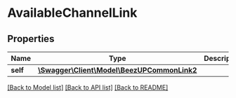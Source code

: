 # AvailableChannelLink

## Properties
Name | Type | Description | Notes
------------ | ------------- | ------------- | -------------
**self** | [**\Swagger\Client\Model\BeezUPCommonLink2**](BeezUPCommonLink2.md) |  | 

[[Back to Model list]](../README.md#documentation-for-models) [[Back to API list]](../README.md#documentation-for-api-endpoints) [[Back to README]](../README.md)


